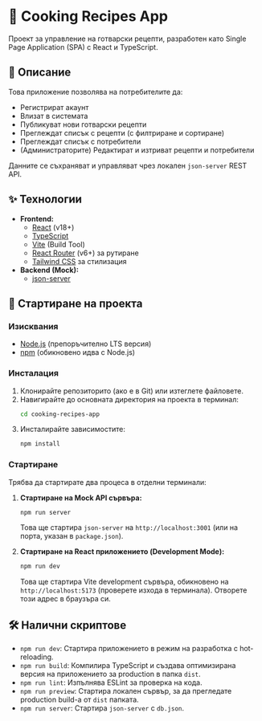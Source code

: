 # 🍳 Cooking Recipes App

Проект за управление на готварски рецепти, разработен като Single Page Application (SPA) с React и TypeScript.

## 📝 Описание

Това приложение позволява на потребителите да:
* Регистрират акаунт
* Влизат в системата
* Публикуват нови готварски рецепти
* Преглеждат списък с рецепти (с филтриране и сортиране)
* Преглеждат списък с потребители
* (Администраторите) Редактират и изтриват рецепти и потребители

Данните се съхраняват и управляват чрез локален `json-server` REST API.

## ✨ Технологии

* **Frontend:**
    * [React](https://reactjs.org/) (v18+)
    * [TypeScript](https://www.typescriptlang.org/)
    * [Vite](https://vitejs.dev/) (Build Tool)
    * [React Router](https://reactrouter.com/) (v6+) за рутиране
    * [Tailwind CSS](https://tailwindcss.com/) за стилизация
* **Backend (Mock):**
    * [json-server](https://github.com/typicode/json-server)

## 🚀 Стартиране на проекта

### Изисквания

* [Node.js](https://nodejs.org/) (препоръчително LTS версия)
* [npm](https://www.npmjs.com/) (обикновено идва с Node.js)

### Инсталация

1.  Клонирайте репозиторито (ако е в Git) или изтеглете файловете.
2.  Навигирайте до основната директория на проекта в терминал:
    ```bash
    cd cooking-recipes-app
    ```
3.  Инсталирайте зависимостите:
    ```bash
    npm install
    ```

### Стартиране

Трябва да стартирате два процеса в отделни терминали:

1.  **Стартиране на Mock API сървъра:**
    ```bash
    npm run server
    ```
    Това ще стартира `json-server` на `http://localhost:3001` (или на порта, указан в `package.json`).

2.  **Стартиране на React приложението (Development Mode):**
    ```bash
    npm run dev
    ```
    Това ще стартира Vite development сървъра, обикновено на `http://localhost:5173` (проверете изхода в терминала). Отворете този адрес в браузъра си.

## 🛠️ Налични скриптове

* `npm run dev`: Стартира приложението в режим на разработка с hot-reloading.
* `npm run build`: Компилира TypeScript и създава оптимизирана версия на приложението за production в папка `dist`.
* `npm run lint`: Изпълнява ESLint за проверка на кода.
* `npm run preview`: Стартира локален сървър, за да прегледате production build-а от `dist` папката.
* `npm run server`: Стартира `json-server` с `db.json`.

